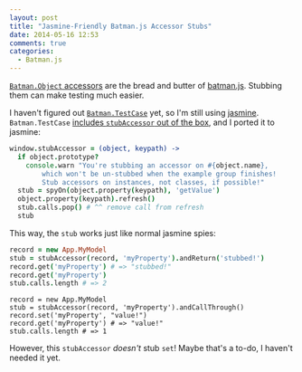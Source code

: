 ```yaml
---
layout: post
title: "Jasmine-Friendly Batman.js Accessor Stubs"
date: 2014-05-16 12:53
comments: true
categories:
  - Batman.js
---
```


[`Batman.Object` accessors](http://batmanjs.org/docs/api/batman.object_accessors.html) are the bread and butter of [batman.js](http://batmanjs.org). Stubbing them can make testing much easier.

<!-- more -->


I haven't figured out [`Batman.TestCase`](http://batmanjs.org/docs/testing.html) yet, so I'm still using [jasmine](http://jasmine.github.io/). `Batman.TestCase` [includes `stubAccessor` out of the box](https://github.com/batmanjs/batman/blob/master/src/extras/testing/test_case.coffee#L90), and I ported it to jasmine:

```coffeescript
window.stubAccessor = (object, keypath) ->
  if object.prototype?
    console.warn "You're stubbing an accessor on #{object.name},
        which won't be un-stubbed when the example group finishes!
        Stub accessors on instances, not classes, if possible!"
  stub = spyOn(object.property(keypath), 'getValue')
  object.property(keypath).refresh()
  stub.calls.pop() # ^^ remove call from refresh
  stub
```


This way, the `stub` works just like normal jasmine spies:

```coffeescript
record = new App.MyModel
stub = stubAccessor(record, 'myProperty').andReturn('stubbed!')
record.get('myProperty') # => "stubbed!"
record.get('myProperty')
stub.calls.length # => 2
```

```
record = new App.MyModel
stub = stubAccessor(record, 'myProperty').andCallThrough()
record.set('myProperty', "value!")
record.get('myProperty') # => "value!"
stub.calls.length # => 1
```

However, this `stubAccessor` _doesn't_ stub `set`! Maybe that's a to-do, I haven't needed it yet.